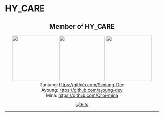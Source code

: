 # HY_CARE 

<div align='center'>

## Member of HY_CARE
<img src="https://github.com/Sunjung-Dev/hy_care/assets/76513889/3c1d5c2f-92c6-431f-b8c9-7e19487115b2" width="150" height="150"/> <img src="https://github.com/Sunjung-Dev/hy_care/assets/76513889/8313edcd-219c-4b34-963d-aba7ab8f465c" width="150" height="150">  <img src="https://github.com/Sunjung-Dev/hy_care/assets/76513889/4cdb46ca-b3a7-4349-857a-58bac8ac6835" width="150" height="150">
<br>
Sunjung: https://github.com/Sunjung-Dev <br> 
Ayoung: https://github.com/ayoung-dev <br> 
Mina:  https://github.com/Choi-mina<br>

[![Hits](https://hits.seeyoufarm.com/api/count/incr/badge.svg?url=https%3A%2F%2Fgithub.com%2FSunjung-Dev%2Fhy_care&count_bg=%2379C83D&title_bg=%23555555&icon=&icon_color=%23E7E7E7&title=hits&edge_flat=false)](https://hits.seeyoufarm.com)

</div>

-----
